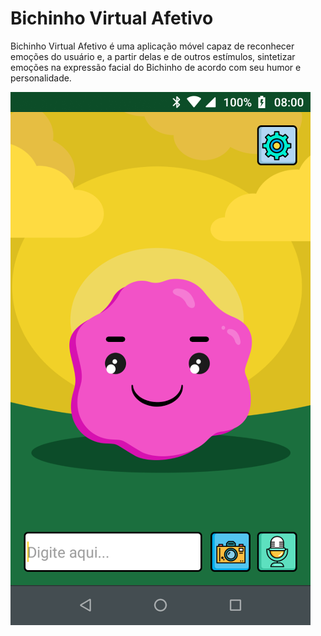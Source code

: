 # Bichinho Virtual Afetivo 


Bichinho Virtual Afetivo é uma aplicação móvel capaz de reconhecer emoções do usuário e, a partir delas e de outros estímulos, sintetizar emoções na expressão facial do Bichinho de acordo com seu humor e personalidade.


![Exemplo de tela](BichinhoVirtual/screenshots/screenshot-1.png "Tela Principal")

